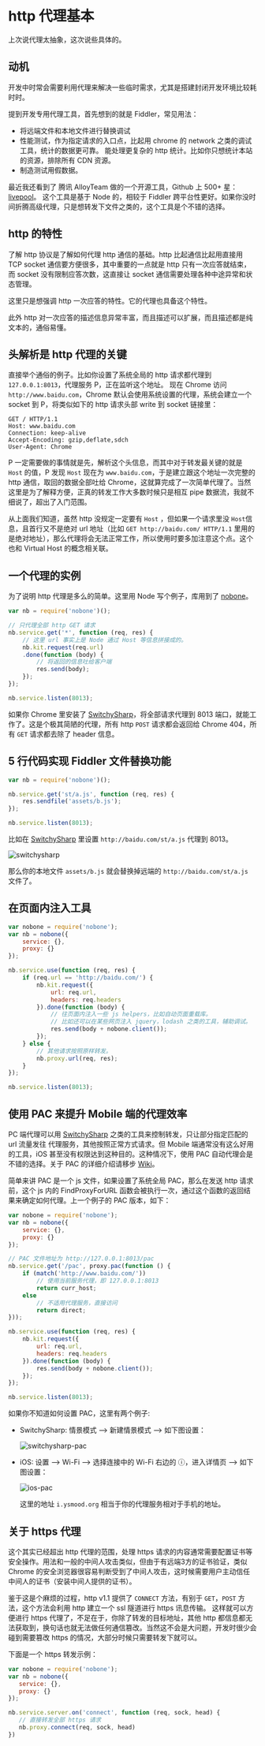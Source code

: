 # http 代理基本

上次说代理太抽象，这次说些具体的。

## 动机

开发中时常会需要利用代理来解决一些临时需求，尤其是搭建封闭开发环境比较耗时时。

提到开发专用代理工具，首先想到的就是 Fiddler，常见用法：

* 将远端文件和本地文件进行替换调试
* 性能测试，作为指定请求的入口点，比起用 chrome 的 network 之类的调试工具，统计的数据更可靠。
  能处理更复杂的 http 统计。比如你只想统计本站的资源，排除所有 CDN 资源。
* 制造测试用假数据。

最近我还看到了 腾讯 AlloyTeam 做的一个开源工具，Github 上 500+ 星：[livepool][0]。
这个工具是基于 Node 的，相较于 Fiddler 跨平台性更好。如果你没时间折腾高级代理，只是想转发下文件之类的，这个工具是个不错的选择。

## http 的特性

了解 http 协议是了解如何代理 http 通信的基础。http 比起通信比起用直接用 TCP socket 通信要方便很多，其中重要的一点就是 http 只有一次应答就结束，而 socket 没有限制应答次数，这直接让 socket 通信需要处理各种中途异常和状态管理。

这里只是想强调 http 一次应答的特性。它的代理也具备这个特性。

此外 http 对一次应答的描述信息异常丰富，而且描述可以扩展，而且描述都是纯文本的，通俗易懂。

## 头解析是 http 代理的关键

直接举个通俗的例子。比如你设置了系统全局的 http 请求都代理到 `127.0.0.1:8013`，代理服务 P，正在监听这个地址。
现在 Chrome 访问 `http://www.baidu.com`，Chrome 默认会使用系统设置的代理，系统会建立一个 socket 到 P，将类似如下的 http 请求头部 write 到 socket 链接里：

```
GET / HTTP/1.1
Host: www.baidu.com
Connection: keep-alive
Accept-Encoding: gzip,deflate,sdch
User-Agent: Chrome
```

P 一定需要做的事情就是先，解析这个头信息，而其中对于转发最关键的就是 `Host` 的值，P 发现 `Host` 现在为 `www.baidu.com`，于是建立跟这个地址一次完整的 http 通信，取回的数据全部吐给 Chrome，这就算完成了一次简单代理了。当然这里是为了解释方便，正真的转发工作大多数时候只是相互 pipe 数据流，我就不细说了，超出了入门范围。

从上面我们知道，虽然 http 没规定一定要有 `Host` ，但如果一个请求里没 `Host`信息，且首行又不是绝对 url 地址（比如 `GET http://baidu.com/ HTTP/1.1` 里用的是绝对地址），那么代理将会无法正常工作，所以使用时要多加注意这个点。这个也和 Virtual Host 的概念相关联。

## 一个代理的实例

为了说明 http 代理是多么的简单。这里用 Node 写个例子，库用到了 [nobone][1]。

```javascript
var nb = require('nobone')();

// 只代理全部 http GET 请求
nb.service.get('*', function (req, res) {
    // 这里 url 事实上是 Node 通过 Host 等信息拼接成的。
    nb.kit.request(req.url)
    .done(function (body) {
        // 将返回的信息吐给客户端
        res.send(body);
    });
});

nb.service.listen(8013);
```

如果你 Chrome 里安装了 [SwitchySharp][2]，将全部请求代理到 8013 端口，就能工作了。这是个极其简陋的代理，所有 http `POST` 请求都会返回给 Chrome 404，所有 `GET` 请求都去除了 header 信息。

## 5 行代码实现 Fiddler 文件替换功能

```javascript
var nb = require('nobone')();

nb.service.get('st/a.js', function (req, res) {
    res.sendfile('assets/b.js');
});

nb.service.listen(8013);
```

比如在 [SwitchySharp][2] 里设置 `http://baidu.com/st/a.js` 代理到 8013。

![switchysharp][switchysharp]

那么你的本地文件 `assets/b.js` 就会替换掉远端的 `http://baidu.com/st/a.js` 文件了。

## 在页面内注入工具

```javascript
var nobone = require('nobone');
var nb = nobone({
    service: {},
    proxy: {}
});

nb.service.use(function (req, res) {
    if (req.url == 'http://baidu.com/') {
        nb.kit.request({
            url: req.url,
            headers: req.headers
        }).done(function (body) {
            // 往页面内注入一些 js helpers，比如自动页面重载库。
            // 比如还可以在某些网页注入 jquery，lodash 之类的工具，辅助调试。
            res.send(body + nobone.client());
        });
    } else {
        // 其他请求按照原样转发。
        nb.proxy.url(req, res);
    }
});

nb.service.listen(8013);
```

## 使用 PAC 来提升 Mobile 端的代理效率

PC 端代理可以用 [SwitchySharp][2] 之类的工具来控制转发，只让部分指定匹配的 url 流量发往 代理服务，其他按照正常方式请求。但 Mobile 端通常没有这么好用的工具，iOS 甚至没有权限达到这种目的。这种情况下，使用 PAC 自动代理会是不错的选择。关于 PAC 的详细介绍请移步 [Wiki][3]。

简单来讲 PAC 是一个 js 文件，如果设置了系统全局 PAC，那么在发送 http 请求前，这个 js 内的 FindProxyForURL 函数会被执行一次，通过这个函数的返回结果来确定如何代理。上一个例子的 PAC 版本，如下：

```javascript
var nobone = require('nobone');
var nb = nobone({
    service: {},
    proxy: {}
});

// PAC 文件地址为 http://127.0.0.1:8013/pac
nb.service.get('/pac', proxy.pac(function () {
    if (match('http://www.baidu.com/'))
        // 使用当前服务代理，即 127.0.0.1:8013
        return curr_host;
    else
        // 不适用代理服务，直接访问
        return direct;
}));

nb.service.use(function (req, res) {
    nb.kit.request({
        url: req.url,
        headers: req.headers
    }).done(function (body) {
        res.send(body + nobone.client());
    });
});

nb.service.listen(8013);
```

如果你不知道如何设置 PAC，这里有两个例子:

* SwitchySharp: 情景模式 --> 新建情景模式 --> 如下图设置：

  ![switchysharp-pac][switchysharp-pac]

* iOS: 设置 --> Wi-Fi --> 选择连接中的 Wi-Fi 右边的 ⓘ，进入详情页 --> 如下图设置：

  ![ios-pac][ios-pac]

  这里的地址 `i.ysmood.org` 相当于你的代理服务相对于手机的地址。


## 关于 https 代理

这个其实已经超出 http 代理的范围，处理 https 请求的内容通常需要配置证书等安全操作。用法和一般的中间人攻击类似，但由于有远端3方的证书验证，类似 Chrome 的安全浏览器很容易判断受到了中间人攻击，这时候需要用户主动信任中间人的证书（安装中间人提供的证书）。

鉴于这是个麻烦的过程，http v1.1 提供了 `CONNECT` 方法，有别于 `GET`，`POST` 方法，这个方法会利用 http 建立一个 ssl 隧道进行 https 讯息传输。 这样就可以方便进行 https 代理了，不足在于，你除了转发的目标地址，其他 http 都信息都无法获取到，换句话也就无法做任何通信篡改。当然这不会是大问题，开发时很少会碰到需要篡改 https 的情况，大部分时候只需要转发下就可以。

下面是一个 https 转发示例：

 ```javascript
var nobone = require('nobone');
var nb = nobone({
    service: {},
    proxy: {}
});

nb.service.server.on('connect', function (req, sock, head) {
    // 直接转发全部 https 请求
    nb.proxy.connect(req, sock, head)
})
 ```


[0]: https://github.com/rehorn/livepool
[1]: https://github.com/ysmood/nobone
[2]: https://chrome.google.com/webstore/detail/proxy-switchysharp/dpplabbmogkhghncfbfdeeokoefdjegm?hl=en
[3]: http://en.wikipedia.org/wiki/Proxy_auto-config
[switchysharp]: https://raw.githubusercontent.com/Baidu-Music-FE/fe-weekly/master/img/[2014.07.28]/switchysharp.jpg
[switchysharp-pac]: https://raw.githubusercontent.com/Baidu-Music-FE/fe-weekly/master/img/[2014.07.28]/switchysharp-pac.jpg
[ios-pac]: https://raw.githubusercontent.com/Baidu-Music-FE/fe-weekly/master/img/[2014.07.28]/ios-pac.jpg

<style type="text/css">
    img {
        max-width: 800px;
        max-height: 600px;
    }
</style>




